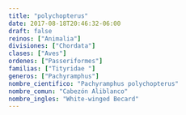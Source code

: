 ```yaml
---
title: "polychopterus"
date: 2017-08-18T20:46:32-06:00
draft: false
reinos: ["Animalia"]
divisiones: ["Chordata"]
clases: ["Aves"]
ordenes: ["Passeriformes"]
familias: ["Tityridae "]
generos: ["Pachyramphus"]
nombre_cientifico: "Pachyramphus polychopterus"
nombre_comun: "Cabezón Aliblanco"
nombre_ingles: "White-winged Becard"
---
```

